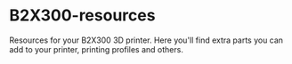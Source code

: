 # B2X300-resources

Resources for your B2X300 3D printer.
Here you'll find extra parts you can add to your printer, printing profiles and others.